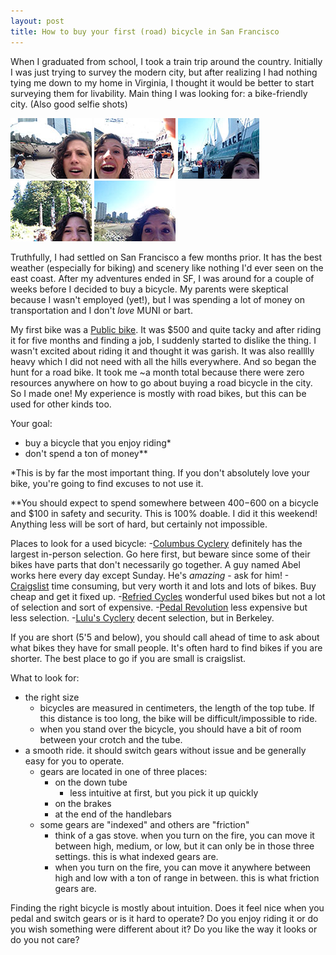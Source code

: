 ```yaml
---
layout: post
title: How to buy your first (road) bicycle in San Francisco
---
```


When I graduated from school, I took a train trip around the country. Initially I was just trying to survey the modern city, but after realizing I had nothing tying me down to my home in Virginia, I thought it would be better to start surveying them for livability. Main thing I was looking for: a bike-friendly city. (Also good selfie shots)

![Chicago?](/assets/IMG_2167.jpg)
![Seattle!](/assets/IMG_2434.jpg)
![Canada.](/assets/IMG_2452.jpg)
![Canada.](/assets/IMG_2461.jpg)
![Poles!](/assets/IMG_2481.jpg)

Truthfully, I had settled on San Francisco a few months prior. It has the best weather (especially for biking) and scenery like nothing I'd ever seen on the east coast. After my adventures ended in SF, I was around for a couple of weeks before I decided to buy a bicycle. My parents were skeptical because I wasn't employed (yet!), but I was spending a lot of money on transportation and I don't *love* MUNI or bart.

My first bike was a [Public bike](http://publicbikes.com/p/PUBLIC-V7-2015-Best-City-Bike-Commuter-Cruiser-Bicycle-Reviews). It was $500 and quite tacky and after riding it for five months and finding a job, I suddenly started to dislike the thing. I wasn't excited about riding it and thought it was garish. It was also realllly heavy which I did not need with all the hills everywhere. And so began the hunt for a road bike. It took me ~a month total because there were zero resources anywhere on how to go about buying a road bicycle in the city. So I made one! My experience is mostly with road bikes, but this can be used for other kinds too.

Your goal:
- buy a bicycle that you enjoy riding*
- don't spend a ton of money** 

*This is by far the most important thing. If you don't absolutely love your bike, you're going to find excuses to not use it.

**You should expect to spend somewhere between $400-$600 on a bicycle and $100 in safety and security. This is 100% doable. I did it this weekend! Anything less will be sort of hard, but certainly not impossible.

Places to look for a used bicycle:
-[Columbus Cyclery](http://www.gobikeit.com/cyclery/buy-a-bike/used-bikes/) definitely has the largest in-person selection. Go here first, but beware since some of their bikes have parts that don't necessarily go together. A guy named Abel works here every day except Sunday. He's *amazing* - ask for him!
-[Craigslist](http://sfbay.craigslist.org/search/bik) time consuming, but very worth it and lots and lots of bikes. Buy cheap and get it fixed up.
-[Refried Cycles](http://www.refriedcycles.com/) wonderful used bikes but not a lot of selection and sort of expensive.
-[Pedal Revolution](http://www.pedalrevolution.org/) less expensive but less selection.
-[Lulu's Cyclery](http://www.yelp.com/biz/lulus-cyclery-berkeley) decent selection, but in Berkeley.

If you are short (5'5 and below), you should call ahead of time to ask about what bikes they have for small people. It's often hard to find bikes if you are shorter. The best place to go if you are small is craigslist.

What to look for:
- the right size
	- bicycles are measured in centimeters, the length of the top tube. If this distance is too long, the bike will be difficult/impossible to ride.
	- when you stand over the bicycle, you should have a bit of room between your crotch and the tube. 
- a smooth ride. it should switch gears without issue and be generally easy for you to operate.
	- gears are located in one of three places:
		- on the down tube
			- less intuitive at first, but you pick it up quickly 
		- on the brakes
		- at the end of the handlebars
	- some gears are "indexed" and others are "friction"
		- think of a gas stove. when you turn on the fire, you can move it between high, medium, or low, but it can only be in those three settings. this is what indexed gears are.
		- when you turn on the fire, you can move it anywhere between high and low with a ton of range in between. this is what friction gears are.


Finding the right bicycle is mostly about intuition. Does it feel nice when you pedal and switch gears or is it hard to operate? Do you enjoy riding it or do you wish something were different about it? Do you like the way it looks or do you not care? 



